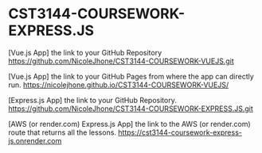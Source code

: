 # CST3144-COURSEWORK-EXPRESS.JS


[Vue.js App] the link to your GitHub Repository
https://github.com/NicoleJhone/CST3144-COURSEWORK-VUEJS.git

[Vue.js App] the link to your GitHub Pages from where the app can 
directly run. 
https://nicolejhone.github.io/CST3144-COURSEWORK-VUEJS/

[Express.js App] the link to your GitHub Repository. 
https://github.com/NicoleJhone/CST3144-COURSEWORK-EXPRESS.JS.git

[AWS (or render.com) Express.js App] the link to the AWS (or 
render.com) route that returns all the lessons. 
https://cst3144-coursework-express-js.onrender.com